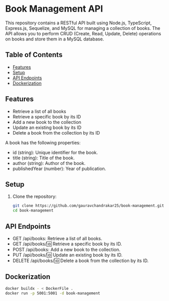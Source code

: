 # Book Management API

This repository contains a RESTful API built using Node.js, TypeScript, Express.js, Sequelize, and MySQL for managing a collection of books. The API allows you to perform CRUD (Create, Read, Update, Delete) operations on books and store them in a MySQL database.

## Table of Contents

- [Features](#features)
- [Setup](#setup)
- [API Endpoints](#api-endpoints)
- [Dockerization](#dockerization)

## Features

- Retrieve a list of all books
- Retrieve a specific book by its ID
- Add a new book to the collection
- Update an existing book by its ID
- Delete a book from the collection by its ID

A book has the following properties:

- id (string): Unique identifier for the book.
- title (string): Title of the book.
- author (string): Author of the book.
- publishedYear (number): Year of publication.

## Setup

1. Clone the repository:

   ```bash
   git clone https://github.com/gauravchandrakar25/book-management.git
   cd book-management

## API Endpoints
- GET /api/books: Retrieve a list of all books.
- GET /api/books/:id: Retrieve a specific book by its ID.
- POST /api/books: Add a new book to the collection.
- PUT /api/books/:id: Update an existing book by its ID.
- DELETE /api/books/:id: Delete a book from the collection by its ID.

## Dockerization

 ```bash
docker buildx - < DockerFile .
docker run -p 5001:5001 -d book-management
